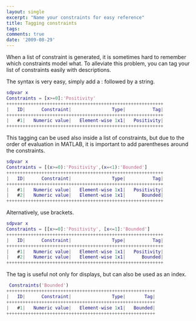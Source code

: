 ```yaml
---
layout: single
excerpt: "Name your constraints for easy reference"
title: Tagging constraints
tags:
comments: true
date: '2009-08-29'
---
```


When a list of constraint is generated, it is sometimes hard to remember which constraints model what. To alleviate this problem, you can tag your list of constraints easily with descriptions.

The syntax is very easy, simply add a : followed by a string.

````matlab
sdpvar x
Constraints = [x>=0]:'Positivity'
++++++++++++++++++++++++++++++++++++++++++++++++++++++++++
|   ID|      Constraint|               Type|          Tag|
++++++++++++++++++++++++++++++++++++++++++++++++++++++++++
|   #1|   Numeric value|   Element-wise 1x1|   Positivity|
++++++++++++++++++++++++++++++++++++++++++++++++++++++++++
````

This tagging can be used also inside a list of constraints, but due to the order of evaluation in MATLAB, it is important to add parentheses around the constraints.

````matlab
sdpvar x
Constraints = [(x>=0):'Positivity',(x=<1):'Bounded']
++++++++++++++++++++++++++++++++++++++++++++++++++++++++++
|   ID|      Constraint|               Type|          Tag|
++++++++++++++++++++++++++++++++++++++++++++++++++++++++++
|   #1|   Numeric value|   Element-wise 1x1|   Positivity|
|   #2|   Numeric value|   Element-wise 1x1|      Bounded|
++++++++++++++++++++++++++++++++++++++++++++++++++++++++++
````

Alternatively, use brackets.

````matlab
sdpvar x
Constraints = [[x>=0]:'Positivity', [x<=1]:'Bounded']
++++++++++++++++++++++++++++++++++++++++++++++++++++++++++
|   ID|      Constraint|               Type|          Tag|
++++++++++++++++++++++++++++++++++++++++++++++++++++++++++
|   #1|   Numeric value|   Element-wise 1x1|   Positivity|
|   #2|   Numeric value|   Element-wise 1x1|      Bounded|
++++++++++++++++++++++++++++++++++++++++++++++++++++++++++
````

The tag is useful not only for displays, but can also be used as an index.

````matlab
 Constraints('Bounded')
+++++++++++++++++++++++++++++++++++++++++++++++++++++++
|   ID|      Constraint|               Type|       Tag|
+++++++++++++++++++++++++++++++++++++++++++++++++++++++
|   #1|   Numeric value|   Element-wise 1x1|   Bounded|
+++++++++++++++++++++++++++++++++++++++++++++++++++++++
````
